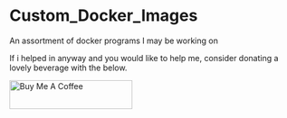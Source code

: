 # Custom_Docker_Images
An assortment of docker programs I may be working on

If i helped in anyway and you would like to help me, consider donating a lovely beverage with the below.

<a href="https://www.buymeacoffee.com/whatdaybob" target="_blank"><img src="https://cdn.buymeacoffee.com/buttons/lato-black.png" alt="Buy Me A Coffee" style="height: 51px !important;width: 217px !important;" ></a>
